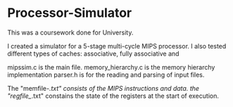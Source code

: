 # Processor-Simulator
This was a coursework done for University.

I created a simulator for a 5-stage multi-cycle MIPS processor.
I also tested different types of caches: associative, fully associative and 

mipssim.c is the main file.
memory_hierarchy.c is the memory hierarchy implementation
parser.h is for the reading and parsing of input files.

The "memfile-*.txt" consists of the MIPS instructions and data.
the "regfile_*.txt" constains the state of the registers at the start of execution.
